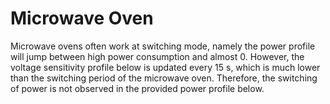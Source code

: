 # Microwave Oven
Microwave ovens often work at switching mode, namely the power profile will jump between high power consumption and almost 0. However, the voltage sensitivity profile below is updated every 15 s, which is much lower than the switching period of the microwave oven. Therefore, the switching of power is not observed in the provided power profile below.


